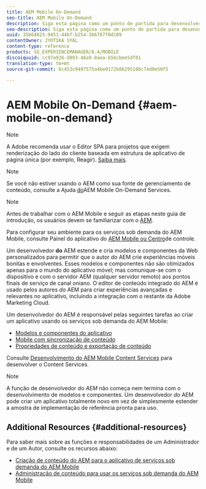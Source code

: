 ```yaml
---
title: AEM Mobile On-Demand
seo-title: AEM Mobile On-Demand
description: Siga esta página como um ponto de partida para desenvolver aplicativos de serviços sob demanda com o AEM (Adobe Experience Manager). A página aborda os tópicos relevantes para um desenvolvedor de um aplicativo.
seo-description: Siga esta página como um ponto de partida para desenvolver aplicativos de serviços sob demanda com o AEM (Adobe Experience Manager). A página aborda os tópicos relevantes para um desenvolvedor de um aplicativo.
uuid: 35b64823-9451-44bf-b254-3b6767f0d109
contentOwner: JYOTIKA SYAL
content-type: reference
products: SG_EXPERIENCEMANAGER/6.4/MOBILE
discoiquuid: cc97a926-d893-46a9-8aea-b56cbee5df01
translation-type: tm+mt
source-git-commit: 6c453c9497575a4be0172b86295186c74d0e50f5

---
```



# AEM Mobile On-Demand {#aem-mobile-on-demand}

>[!NOTE]
>
>A Adobe recomenda usar o Editor SPA para projetos que exigem renderização do lado do cliente baseada em estrutura de aplicativo de página única (por exemplo, Reagir). [Saiba mais](/help/sites-developing/spa-overview.md).

>[!NOTE]
>
>Se você não estiver usando o AEM como sua fonte de gerenciamento de conteúdo, consulte a Ajuda [do](https://helpx.adobe.com/digital-publishing-solution/topics.html)AEM Mobile On-Demand Services.

>[!NOTE]
>
>Antes de trabalhar com o AEM Mobile e seguir as etapas neste guia de introdução, os usuários devem se familiarizar com o [AEM](/help/sites-deploying/deploy.md).
>
>Para configurar seu ambiente para os serviços sob demanda do AEM Mobile, consulte Painel do aplicativo do [AEM Mobile ou Centro](/help/mobile/mobile-apps-ondemand-application-dashboard.md)de controle.

Um desenvolvedor **do** AEM estende e cria modelos e componentes da Web personalizados para permitir que o autor *do* AEM crie experiências móveis bonitas e envolventes. Esses modelos e componentes não são otimizados apenas para o mundo do aplicativo móvel; mas comunique-se com o dispositivo e com o servidor AEM (qualquer servidor remoto) aos pontos finais de serviço de canal oniano. O editor de conteúdo integrado do AEM é usado pelos autores *do* AEM para criar experiências avançadas e relevantes no aplicativo, incluindo a integração com o restante da Adobe Marketing Cloud.

Um desenvolvedor do AEM é responsável pelas seguintes tarefas ao criar um aplicativo usando os serviços sob demanda do AEM Mobile:

* [Modelos e componentes do aplicativo](/help/mobile/app-templates-and-components1.md)
* [Mobile com sincronização de conteúdo](/help/mobile/mobile-ondemand-contentsync.md)
* [Propriedades de conteúdo e exportação de conteúdo](/help/mobile/on-demand-content-properties-exporting.md)

Consulte [Desenvolvimento do AEM Mobile Content Services](/help/mobile/developing-content-services.md) para desenvolver o Content Services.

>[!NOTE]
>
>A função de desenvolvedor do *AEM* não começa nem termina com o desenvolvimento de modelos e componentes. Um desenvolvedor *do* AEM pode criar um aplicativo totalmente novo em vez de simplesmente estender a amostra de implementação de referência pronta para uso.

## Additional Resources {#additional-resources}

Para saber mais sobre as funções e responsabilidades de um Administrador e de um Autor, consulte os recursos abaixo:

* [Criação de conteúdo do AEM para o aplicativo de serviços sob demanda do AEM Mobile](/help/mobile/mobile-apps-ondemand.md)
* [Administração de conteúdo para usar os serviços sob demanda do AEM Mobile](/help/mobile/aem-mobile.md)

